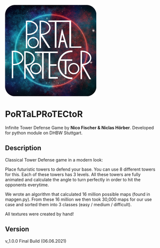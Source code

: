 <img src= "script/assets/icon.png" width=300 height=300>

# PoRTaLPRoTECtoR

Infinite Tower Defense Game by **Nico Fischer & Niclas Hörber**.
Developed for python module on DHBW Stuttgart.


## Description

Classical Tower Defense game in a modern look:

Place futuristic towers to defend your base. You can use 8 different towers for this. Each of these towers has 3 levels.
All these towers are fully animated and calculate the angle to turn perfectly in order to hit the opponents everytime.


We wrote an algorithm that calculated 16 million possible maps (found in mapgen.py). From these 16 million we then took 30,000 maps for our use case and sorted them into 3 classes (easy / medium / difficult).

All textures were created by hand!

## Version
  v_1.0.0
  Final Build (06.06.2021)
